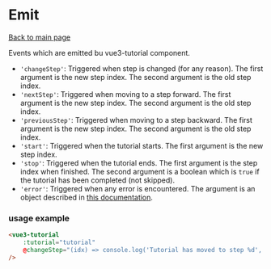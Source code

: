 # Emit

[Back to main page](./main.md)

Events which are emitted bu vue3-tutorial component.

* `'changeStep'`: Triggered when step is changed (for any reason).
The first argument is the new step index.
The second argument is the old step index.
* `'nextStep'`: Triggered when moving to a step forward.
The first argument is the new step index.
The second argument is the old step index.
* `'previousStep'`: Triggered when moving to a step backward.
The first argument is the new step index.
The second argument is the old step index.
* `'start'`: Triggered when the tutorial starts.
The first argument is the new step index.
* `'stop'`: Triggered when the tutorial ends.
The first argument is the step index when finished.
The second argument is a boolean which is `true` if the tutorial has been completed (not skipped).
* `'error'`: Triggered when any error is encountered.
The argument is an object described in [this documentation](./errors.md).

### usage example

```html
<vue3-tutorial
    :tutorial="tutorial"
    @changeStep="(idx) => console.log('Tutorial has moved to step %d', idx)"
/>
```